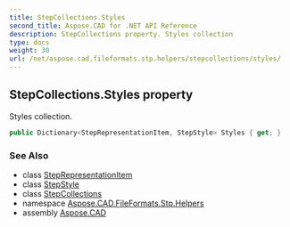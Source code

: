 ```yaml
---
title: StepCollections.Styles
second_title: Aspose.CAD for .NET API Reference
description: StepCollections property. Styles collection
type: docs
weight: 30
url: /net/aspose.cad.fileformats.stp.helpers/stepcollections/styles/
---
```

## StepCollections.Styles property

Styles collection.

```csharp
public Dictionary<StepRepresentationItem, StepStyle> Styles { get; }
```

### See Also

* class [StepRepresentationItem](../../../aspose.cad.fileformats.stp.items/steprepresentationitem/)
* class [StepStyle](../../stepstyle/)
* class [StepCollections](../)
* namespace [Aspose.CAD.FileFormats.Stp.Helpers](../../../aspose.cad.fileformats.stp.helpers/)
* assembly [Aspose.CAD](../../../)


